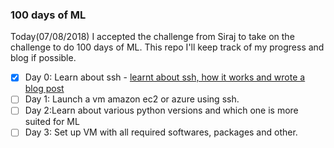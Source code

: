 ### 100 days of ML

Today(07/08/2018) I accepted the challenge from Siraj to take on the challenge to do 100 days of ML. This repo I'll keep track of my progress and blog if possible.

- [x] Day 0: Learn about ssh - [learnt about ssh, how it works and wrote a blog post](https://blog.alltechconsidered.com/ssh-intro)
- [ ] Day 1: Launch a vm amazon ec2 or azure using ssh.
- [ ] Day 2:Learn about various python versions and which one is more suited for ML
- [ ] Day 3: Set up VM with all required softwares, packages and other.